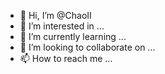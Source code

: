 - 👋 Hi, I’m @ChaoII
- 👀 I’m interested in ...
- 🌱 I’m currently learning ...
- 💞️ I’m looking to collaborate on ...
- 📫 How to reach me ...

<!---
ChaoII/ChaoII is a ✨ special ✨ repository because its `README.md` (this file) appears on your GitHub profile.
You can click the Preview link to take a look at your changes.
--->
